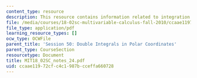 ```yaml
---
content_type: resource
description: This resource contains information related to integration in polar coordinates.
file: /media/courses/18-02sc-multivariable-calculus-fall-2010/ccaae11972cfc4c1987bcceffa660728_MIT18_02SC_notes_24.pdf
file_type: application/pdf
learning_resource_types: []
ocw_type: OCWFile
parent_title: 'Session 50: Double Integrals in Polar Coordinates'
parent_type: CourseSection
resourcetype: Document
title: MIT18_02SC_notes_24.pdf
uid: ccaae119-72cf-c4c1-987b-cceffa660728
---
```

